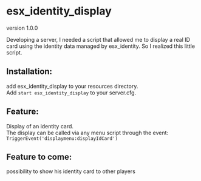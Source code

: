 # esx_identity_display #

version 1.0.0<br />

Developing a server, I needed a script that allowed me to display a real ID card using the identity data managed by esx_identity. So I realized this little script.

## Installation: ##

add esx_identity_display to your resources directory.<br />
Add `start esx_identity_display` to your server.cfg.

## Feature: ##

Display of an identity card. <br />
The display can be called via any menu script through the event: 
`TriggerEvent('displaymenu:displayIdCard')`

## Feature to come: ##
possibility to show his identity card to other players

